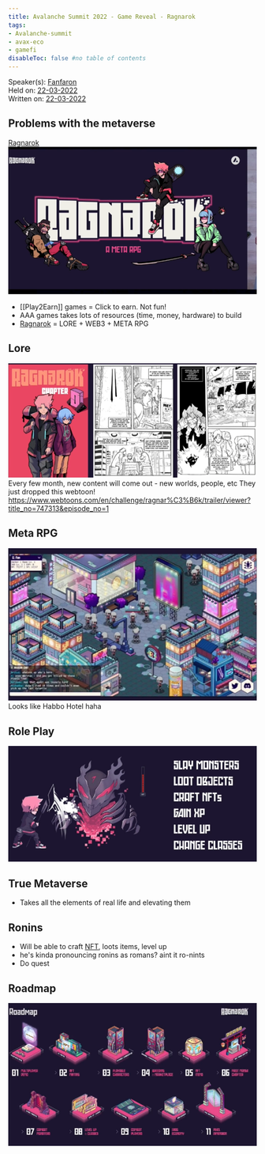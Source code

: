```yaml
---
title: Avalanche Summit 2022 - Game Reveal - Ragnarok
tags:
- Avalanche-summit
- avax-eco
- gamefi
disableToc: false #no table of contents
---
```


Speaker(s): [Fanfaron](notes/Fanfaron.md)    
Held on: [22-03-2022](notes/22-03-2022.md)   
Written on: [22-03-2022](notes/22-03-2022.md)   

## Problems with the metaverse
[Ragnarok](notes/Ragnarok.md)
![](notes/images/Pasted%20image%2020220323225259.png) 
- [[Play2Earn]] games = Click to earn. Not fun!
- AAA games takes lots of resources (time, money, hardware) to build
- [Ragnarok](notes/Ragnarok.md) = LORE + WEB3 + META RPG

## Lore
![](notes/images/Pasted%20image%2020220323225650.png)
Every few month, new content will come out - new worlds, people, etc
They just dropped this webtoon!
https://www.webtoons.com/en/challenge/ragnar%C3%B6k/trailer/viewer?title_no=747313&episode_no=1

## Meta RPG
![](notes/images/Pasted%20image%2020220323225900.png)
Looks like Habbo Hotel haha

## Role Play
![](notes/images/Pasted%20image%2020220323225929.png)
## True Metaverse
- Takes all the elements of real life and elevating them

## Ronins
- Will be able to craft [NFT](notes/NFT.md), loots items, level up
- he's kinda pronouncing ronins as romans? aint it ro-nints
- Do quest

## Roadmap
![](notes/images/Pasted%20image%2020220323230433.png)
